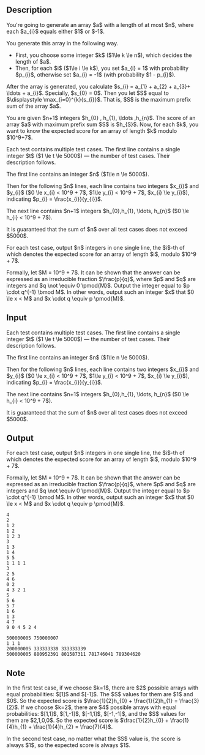 ## Description

<div><p>You're going to generate an array $a$ with a length of at most $n$, where each $a_{i}$ equals either $1$ or $-1$.</p><p>You generate this array in the following way. </p><ul> <li> First, you choose some integer $k$ ($1\le k \le n$), which decides the length of $a$. </li><li> Then, for each $i$ ($1\le i \le k$), you set $a_{i} = 1$ with probability $p_{i}$, otherwise set $a_{i} = -1$ (with probability $1 - p_{i}$). </li></ul><p>After the array is generated, you calculate $s_{i} = a_{1} + a_{2} + a_{3}+ \ldots + a_{i}$. Specially, $s_{0} = 0$. Then you let $S$ equal to $\displaystyle \max_{i=0}^{k}{s_{i}}$. That is, $S$ is the maximum prefix sum of the array $a$.</p><p>You are given $n+1$ integers $h_{0} , h_{1}, \ldots ,h_{n}$. The <span class="tex-font-style-it">score</span> of an array $a$ with maximum prefix sum $S$ is $h_{S}$. Now, for each $k$, you want to know the expected score for an array of length $k$ modulo $10^9+7$.</p></div><div class="input-specification"><p>Each test contains multiple test cases. The first line contains a single integer $t$ ($1 \le t \le 5000$) — the number of test cases. Their description follows.</p><p>The first line contains an integer $n$ ($1\le n \le 5000$).</p><p>Then for the following $n$ lines, each line contains two integers $x_{i}$ and $y_{i}$ ($0 \le x_{i} &lt; 10^9 + 7$, $1\le y_{i} &lt; 10^9 + 7$, $x_{i} \le y_{i}$), indicating $p_{i} = \frac{x_{i}}{y_{i}}$.</p><p>The next line contains $n+1$ integers $h_{0},h_{1}, \ldots, h_{n}$ ($0 \le h_{i} &lt; 10^9 + 7$).</p><p>It is guaranteed that the sum of $n$ over all test cases does not exceed $5000$.</p></div><div class="output-specification"><p>For each test case, output $n$ integers in one single line, the $i$-th of which denotes the expected score for an array of length $i$, modulo $10^9 + 7$.</p><p>Formally, let $M = 10^9 + 7$. It can be shown that the answer can be expressed as an irreducible fraction $\frac{p}{q}$, where $p$ and $q$ are integers and $q \not \equiv 0 \pmod{M}$. Output the integer equal to $p \cdot q^{-1} \bmod M$. In other words, output such an integer $x$ that $0 \le x &lt; M$ and $x \cdot q \equiv p \pmod{M}$.</p></div>

## Input

<p>Each test contains multiple test cases. The first line contains a single integer $t$ ($1 \le t \le 5000$) — the number of test cases. Their description follows.</p><p>The first line contains an integer $n$ ($1\le n \le 5000$).</p><p>Then for the following $n$ lines, each line contains two integers $x_{i}$ and $y_{i}$ ($0 \le x_{i} &lt; 10^9 + 7$, $1\le y_{i} &lt; 10^9 + 7$, $x_{i} \le y_{i}$), indicating $p_{i} = \frac{x_{i}}{y_{i}}$.</p><p>The next line contains $n+1$ integers $h_{0},h_{1}, \ldots, h_{n}$ ($0 \le h_{i} &lt; 10^9 + 7$).</p><p>It is guaranteed that the sum of $n$ over all test cases does not exceed $5000$.</p>

## Output

<p>For each test case, output $n$ integers in one single line, the $i$-th of which denotes the expected score for an array of length $i$, modulo $10^9 + 7$.</p><p>Formally, let $M = 10^9 + 7$. It can be shown that the answer can be expressed as an irreducible fraction $\frac{p}{q}$, where $p$ and $q$ are integers and $q \not \equiv 0 \pmod{M}$. Output the integer equal to $p \cdot q^{-1} \bmod M$. In other words, output such an integer $x$ that $0 \le x &lt; M$ and $x \cdot q \equiv p \pmod{M}$.</p>





```input1|2,3,4,5,11,12,13,14,15
4
2
1 2
1 2
1 2 3
3
1 3
1 4
5 5
1 1 1 1
3
2 5
4 6
0 2
4 3 2 1
5
5 6
5 7
1 6
1 3
4 7
9 0 4 5 2 4
```




```output1
500000005 750000007 
1 1 1 
200000005 333333339 333333339 
500000005 880952391 801587311 781746041 789304620
```



## Note

<p>In the first test case, if we choose $k=1$, there are $2$ possible arrays with equal probabilities: $[1]$ and $[-1]$. The $S$ values for them are $1$ and $0$. So the expected score is $\frac{1}{2}h_{0} + \frac{1}{2}h_{1} = \frac{3}{2}$. If we choose $k=2$, there are $4$ possible arrays with equal probabilities: $[1,1]$, $[1,-1]$, $[-1,1]$, $[-1,-1]$, and the $S$ values for them are $2,1,0,0$. So the expected score is $\frac{1}{2}h_{0} + \frac{1}{4}h_{1} + \frac{1}{4}h_{2} = \frac{7}{4}$.</p><p>In the second test case, no matter what the $S$ value is, the score is always $1$, so the expected score is always $1$.</p>
